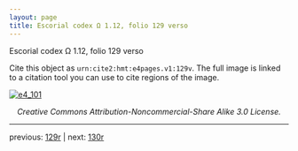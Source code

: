 ```yaml
---
layout: page
title: Escorial codex Ω 1.12, folio 129 verso
---
```


Escorial codex Ω 1.12, folio 129 verso

Cite this object as `urn:cite2:hmt:e4pages.v1:129v`.  The full image is linked to a citation tool you can use to cite regions of the image.

[![e4_101](http://www.homermultitext.org/iipsrv?IIIF=/project/homer/pyramidal/deepzoom/hmt/e4img/2017a/e4_101.tif/full/800,/0/default.jpg)](http://www.homermultitext.org/ict2/?urn=urn:cite2:hmt:e4img.2017a:e4_101) 

<p style="text-align: center; font-style: italic;">Creative Commons Attribution-Noncommercial-Share Alike 3.0 License.</p>

---

previous: [129r](../129r/) | next: [130r](../130r/)